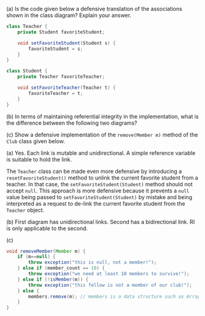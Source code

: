 <panel header="{{ icon_Q_A }} Is the code defensive? `Teacher` and `Student`">
<question type="text">

(a) Is the code given below a defensive translation of the associations shown in the class diagram? Explain your answer.

```java
class Teacher {
    private Student favoriteStudent;

    void setFavoriteStudent(Student s) {
        favoriteStudent = s;
    }
}
```

```java
class Student {
    private Teacher favoriteTeacher;

    void setFavoriteTeacher(Teacher t) {
        favoriteTeacher = t;
    }
}
```

<pic src="{{baseUrl}}/errorHandling/defensiveProgramming/referentialIntegrity/images/teacherStudent.png" height="80" />
<p/>

(b) In terms of maintaining referential integrity in the implementation, what is the difference between the following two diagrams?

<pic src="{{baseUrl}}/errorHandling/defensiveProgramming/referentialIntegrity/images/teacherStudent.png" height="80" />
<p/>
<pic src="{{baseUrl}}/errorHandling/defensiveProgramming/referentialIntegrity/images/manWomanAssoc.png" height="60" />
<p/>

(c) Show a defensive implementation of the `remove(Member m)` method of the `Club` class given below.

<pic src="{{baseUrl}}/errorHandling/defensiveProgramming/referentialIntegrity/images/clubMember.png" height="60" />
<p/>

<div slot="answer">

(a) Yes. Each link is mutable and unidirectional. A simple reference variable is suitable to hold the link.

The `Teacher` class can be made even more defensive by introducing a `resetFavoriteStudent()` method to unlink the current favorite student from a teacher. In that case, the `setFavoriteStudent(Student)` method should not accept `null`. This approach is more defensive because it prevents a `null` value being passed to `setFavoriteStudent(Student)` by mistake and being interpreted as a request to de-link the current favorite student from the `Teacher` object.

(b) First diagram has unidirectional links. Second has a bidirectional link. RI is only applicable to the second.

(c)
```java
void removeMember(Member m) {
    if (m==null) {
        throw exception("this is null, not a member!");
    } else if (member_count == 10) {
        throw exception("we need at least 10 members to survive!");
    } else if (!isMember(m)) {
        throw exception("this fellow is not a member of our club!");
    } else {
        members.remove(m); // members is a data structure such as ArrayList
    }
}
```

</div>
</question>
</panel>
